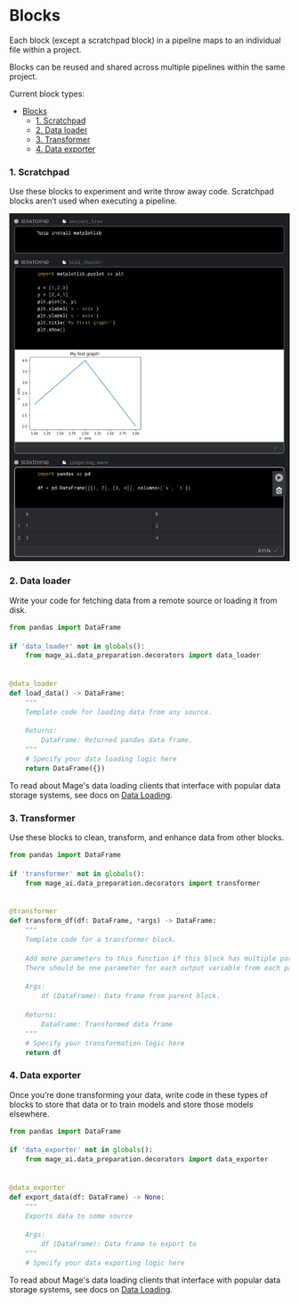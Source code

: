 # Blocks

Each block (except a scratchpad block) in a pipeline maps to an individual file within a project.

Blocks can be reused and shared across multiple pipelines within the same project.

Current block types:

- [Blocks](#blocks)
    - [1. Scratchpad](#1-scratchpad)
    - [2. Data loader](#2-data-loader)
    - [3. Transformer](#3-transformer)
    - [4. Data exporter](#4-data-exporter)

### 1. Scratchpad

Use these blocks to experiment and write throw away code.
Scratchpad blocks aren’t used when executing a pipeline.

<img
  alt="Scratchpad"
  src="../../media/scratchpad.png"
/>

### 2. Data loader

Write your code for fetching data from a remote source or loading it from disk.

```python
from pandas import DataFrame

if 'data_loader' not in globals():
    from mage_ai.data_preparation.decorators import data_loader


@data_loader
def load_data() -> DataFrame:
    """
    Template code for loading data from any source.

    Returns:
        DataFrame: Returned pandas data frame.
    """
    # Specify your data loading logic here
    return DataFrame({})
```
To read about Mage's data loading clients that interface with popular data storage systems, see docs on [Data Loading](./data_loading.md).

### 3. Transformer

Use these blocks to clean, transform, and enhance data from other blocks.

```python
from pandas import DataFrame

if 'transformer' not in globals():
    from mage_ai.data_preparation.decorators import transformer


@transformer
def transform_df(df: DataFrame, *args) -> DataFrame:
    """
    Template code for a transformer block.

    Add more parameters to this function if this block has multiple parent blocks.
    There should be one parameter for each output variable from each parent block.

    Args:
        df (DataFrame): Data frame from parent block.

    Returns:
        DataFrame: Transformed data frame
    """
    # Specify your transformation logic here
    return df
```

### 4. Data exporter

Once you’re done transforming your data, write code in these types of blocks to store that data or
to train models and store those models elsewhere.

```python
from pandas import DataFrame

if 'data_exporter' not in globals():
    from mage_ai.data_preparation.decorators import data_exporter


@data_exporter
def export_data(df: DataFrame) -> None:
    """
    Exports data to some source

    Args:
        df (DataFrame): Data frame to export to
    """
    # Specify your data exporting logic here
```
To read about Mage's data loading clients that interface with popular data storage systems, see docs on [Data Loading](./data_loading.md).